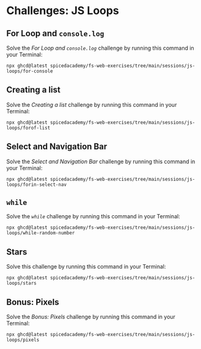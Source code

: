 # Challenges: JS Loops

## For Loop and `console.log`

Solve the _For Loop and `console.log`_ challenge by running this command in your Terminal:

```
npx ghcd@latest spicedacademy/fs-web-exercises/tree/main/sessions/js-loops/for-console
```

## Creating a list

Solve the _Creating a list_ challenge by running this command in your Terminal:

```
npx ghcd@latest spicedacademy/fs-web-exercises/tree/main/sessions/js-loops/forof-list
```

## Select and Navigation Bar

Solve the _Select and Navigation Bar_ challenge by running this command in your Terminal:

```
npx ghcd@latest spicedacademy/fs-web-exercises/tree/main/sessions/js-loops/forin-select-nav
```

## `while`

Solve the _`while`_ challenge by running this command in your Terminal:

```
npx ghcd@latest spicedacademy/fs-web-exercises/tree/main/sessions/js-loops/while-random-number
```

## Stars

Solve this challenge by running this command in your Terminal:

```
npx ghcd@latest spicedacademy/fs-web-exercises/tree/main/sessions/js-loops/stars
```

## Bonus: Pixels

Solve the _Bonus: Pixels_ challenge by running this command in your Terminal:

```
npx ghcd@latest spicedacademy/fs-web-exercises/tree/main/sessions/js-loops/pixels
```
